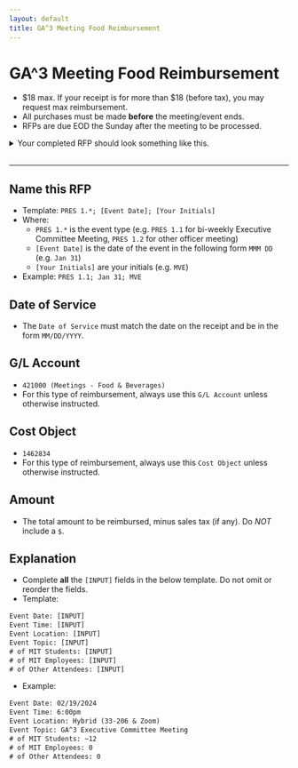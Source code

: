 ```yaml
---
layout: default
title: GA^3 Meeting Food Reimbursement
---
```


# GA^3 Meeting Food Reimbursement

* $18 max. If your receipt is for more than $18 (before tax), you may request max reimbursement.
* All purchases must be made **before** the meeting/event ends.
* RFPs are due EOD the Sunday after the meeting to be processed.

<details>
<summary>Your completed RFP should look something like this.</summary>
<img src="imgs/ga3-meeting-rfp.png">
</details>
<br/>
<hr/>



## Name this RFP
* Template: `PRES 1.*; [Event Date]; [Your Initials]`
* Where:
    * `PRES 1.*` is the event type (e.g. `PRES 1.1` for bi-weekly Executive Committee Meeting, `PRES 1.2` for other officer meeting)
    * `[Event Date]` is the date of the event in the following form `MMM DD` (e.g. `Jan 31`)
    * `[Your Initials]` are your initials (e.g. `MVE`)
* Example: `PRES 1.1; Jan 31; MVE`



## Date of Service
* The `Date of Service` must match the date on the receipt and be in the form `MM/DD/YYYY`.



## G/L Account
* `421000 (Meetings - Food & Beverages)`
* For this type of reimbursement, always use this `G/L Account` unless otherwise instructed.



## Cost Object
* `1462834`
* For this type of reimbursement, always use this `Cost Object` unless otherwise instructed.



## Amount
* The total amount to be reimbursed, minus sales tax (if any). Do *NOT* include a `$`.



## Explanation
* Complete **all** the `[INPUT]` fields in the below template. Do not omit or reorder the fields.
* Template:

```
Event Date: [INPUT]
Event Time: [INPUT]
Event Location: [INPUT]
Event Topic: [INPUT]
# of MIT Students: [INPUT]
# of MIT Employees: [INPUT]
# of Other Attendees: [INPUT]
```

* Example:

```
Event Date: 02/19/2024
Event Time: 6:00pm
Event Location: Hybrid (33-206 & Zoom)
Event Topic: GA^3 Executive Committee Meeting
# of MIT Students: ~12
# of MIT Employees: 0
# of Other Attendees: 0
```
